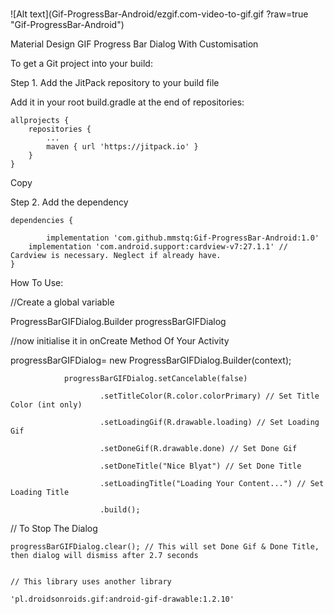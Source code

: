 # 

![Alt text](Gif-ProgressBar-Android/ezgif.com-video-to-gif.gif ?raw=true "Gif-ProgressBar-Android")


Material Design GIF Progress Bar Dialog With Customisation

To get a Git project into your build:

Step 1. Add the JitPack repository to your build file


Add it in your root build.gradle at the end of repositories:

	allprojects {
		repositories {
			...
			maven { url 'https://jitpack.io' }
		}
	}
Copy

Step 2. Add the dependency

	dependencies {
                
	        implementation 'com.github.mmstq:Gif-ProgressBar-Android:1.0'
		implementation 'com.android.support:cardview-v7:27.1.1' // Cardview is necessary. Neglect if already have.
	}

How To Use:

//Create a global variable

ProgressBarGIFDialog.Builder progressBarGIFDialog

//now initialise it in onCreate Method Of Your Activity

progressBarGIFDialog= new ProgressBarGIFDialog.Builder(context);

                progressBarGIFDialog.setCancelable(false) 
			
                        .setTitleColor(R.color.colorPrimary) // Set Title Color (int only)
			
                        .setLoadingGif(R.drawable.loading) // Set Loading Gif 
			
                        .setDoneGif(R.drawable.done) // Set Done Gif
			
                        .setDoneTitle("Nice Blyat") // Set Done Title
			
                        .setLoadingTitle("Loading Your Content...") // Set Loading Title
			
                        .build();
           
// To Stop The Dialog 

    progressBarGIFDialog.clear(); // This will set Done Gif & Done Title, then dialog will dismiss after 2.7 seconds
    
    
    // This library uses another library  
    
    'pl.droidsonroids.gif:android-gif-drawable:1.2.10'
    

